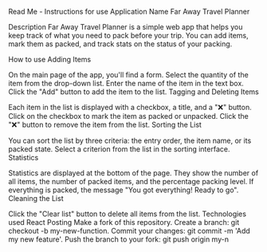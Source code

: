 Read Me - Instructions for use
Application Name
Far Away Travel Planner

Description
Far Away Travel Planner is a simple web app that helps you keep track of what you need to pack before your trip. You can add items, mark them as packed, and track stats on the status of your packing.

How to use
Adding Items

On the main page of the app, you'll find a form.
Select the quantity of the item from the drop-down list.
Enter the name of the item in the text box.
Click the "Add" button to add the item to the list.
Tagging and Deleting Items

Each item in the list is displayed with a checkbox, a title, and a "❌" button.
Click on the checkbox to mark the item as packed or unpacked.
Click the "❌" button to remove the item from the list.
Sorting the List

You can sort the list by three criteria: the entry order, the item name, or its packed state.
Select a criterion from the list in the sorting interface.
Statistics

Statistics are displayed at the bottom of the page.
They show the number of all items, the number of packed items, and the percentage packing level.
If everything is packed, the message "You got everything! Ready to go".
Cleaning the List

Click the "Clear list" button to delete all items from the list.
Technologies used
React
Posting
Make a fork of this repository.
Create a branch: git checkout -b my-new-function.
Commit your changes: git commit -m 'Add my new feature'.
Push the branch to your fork: git push origin my-n
